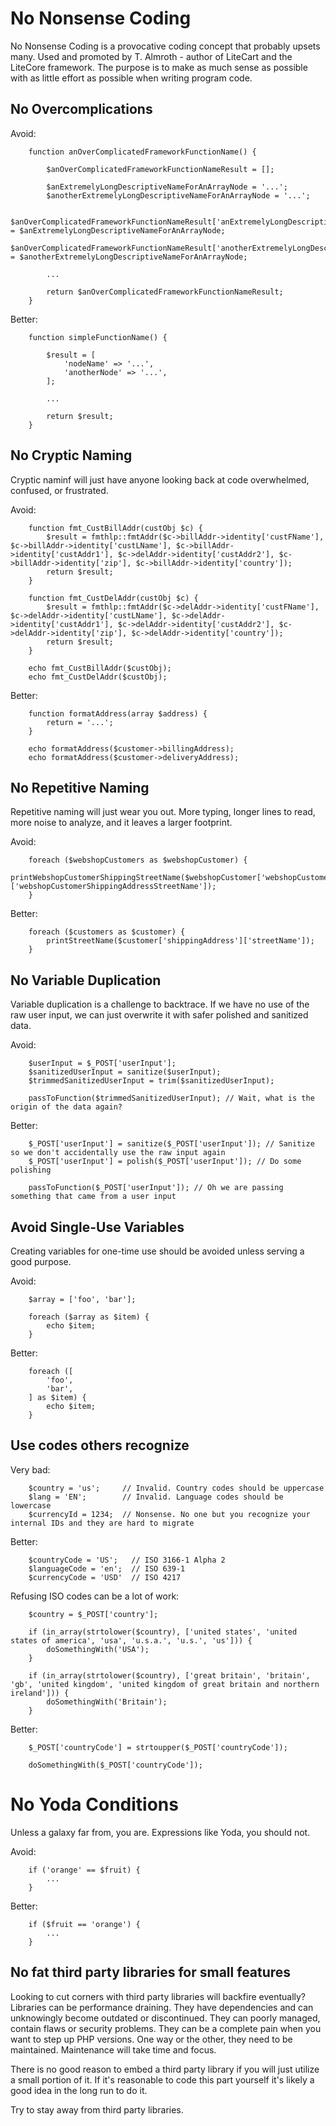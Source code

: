 
# No Nonsense Coding

No Nonsense Coding is a provocative coding concept that probably upsets many. Used and promoted by T. Almroth - author of LiteCart and the LiteCore framework.
The purpose is to make as much sense as possible with as little effort as possible when writing program code.


## No Overcomplications

Avoid:

		function anOverComplicatedFrameworkFunctionName() {

			$anOverComplicatedFrameworkFunctionNameResult = [];

			$anExtremelyLongDescriptiveNameForAnArrayNode = '...';
			$anotherExtremelyLongDescriptiveNameForAnArrayNode = '...';

			$anOverComplicatedFrameworkFunctionNameResult['anExtremelyLongDescriptiveNameForAnArrayNode'] = $anExtremelyLongDescriptiveNameForAnArrayNode;
			$anOverComplicatedFrameworkFunctionNameResult['anotherExtremelyLongDescriptiveNameForAnArrayNode'] = $anotherExtremelyLongDescriptiveNameForAnArrayNode;

			...

			return $anOverComplicatedFrameworkFunctionNameResult;
		}

Better:

		function simpleFunctionName() {

			$result = [
				'nodeName' => '...',
				'anotherNode' => '...',
			];

			...

			return $result;
		}


## No Cryptic Naming

Cryptic naminf will just have anyone looking back at code overwhelmed, confused, or frustrated.

Avoid:

		function fmt_CustBillAddr(custObj $c) {
			$result = fmthlp::fmtAddr($c->billAddr->identity['custFName'], $c->billAddr->identity['custLName'], $c->billAddr->identity['custAddr1'], $c->delAddr->identity['custAddr2'], $c->billAddr->identity['zip'], $c->billAddr->identity['country']);
			return $result;
		}

		function fmt_CustDelAddr(custObj $c) {
			$result = fmthlp::fmtAddr($c->delAddr->identity['custFName'], $c->delAddr->identity['custLName'], $c->delAddr->identity['custAddr1'], $c->delAddr->identity['custAddr2'], $c->delAddr->identity['zip'], $c->delAddr->identity['country']);
			return $result;
		}

		echo fmt_CustBillAddr($custObj);
		echo fmt_CustDelAddr($custObj);

Better:

		function formatAddress(array $address) {
			return = '...';
		}

		echo formatAddress($customer->billingAddress);
		echo formatAddress($customer->deliveryAddress);


## No Repetitive Naming

Repetitive naming will just wear you out. More typing, longer lines to read, more noise to analyze, and it leaves a larger footprint.

Avoid:

		foreach ($webshopCustomers as $webshopCustomer) {
			printWebshopCustomerShippingStreetName($webshopCustomer['webshopCustomerShippingAddress']['webshopCustomerShippingAddressStreetName']);
		}

Better:

		foreach ($customers as $customer) {
			printStreetName($customer['shippingAddress']['streetName']);
		}


## No Variable Duplication

Variable duplication is a challenge to backtrace. If we have no use of the raw user input, we can just overwrite it with safer polished and sanitized data.

Avoid:

		$userInput = $_POST['userInput'];
		$sanitizedUserInput = sanitize($userInput);
		$trimmedSanitizedUserInput = trim($sanitizedUserInput);

		passToFunction($trimmedSanitizedUserInput); // Wait, what is the origin of the data again?

Better:

		$_POST['userInput'] = sanitize($_POST['userInput']); // Sanitize so we don't accidentally use the raw input again
		$_POST['userInput'] = polish($_POST['userInput']); // Do some polishing

		passToFunction($_POST['userInput']); // Oh we are passing something that came from a user input


## Avoid Single-Use Variables

Creating variables for one-time use should be avoided unless serving a good purpose.

Avoid:

		$array = ['foo', 'bar'];

		foreach ($array as $item) {
			echo $item;
		}

Better:

		foreach ([
			'foo',
			'bar',
		] as $item) {
			echo $item;
		}


## Use codes others recognize

Very bad:

		$country = 'us';     // Invalid. Country codes should be uppercase
		$lang = 'EN';        // Invalid. Language codes should be lowercase
		$currencyId = 1234;  // Nonsense. No one but you recognize your internal IDs and they are hard to migrate

Better:

		$countryCode = 'US';   // ISO 3166-1 Alpha 2
		$languageCode = 'en';  // ISO 639-1
		$currencyCode = 'USD'  // ISO 4217


Refusing ISO codes can be a lot of work:

		$country = $_POST['country'];

		if (in_array(strtolower($country), ['united states', 'united states of america', 'usa', 'u.s.a.', 'u.s.', 'us'])) {
			doSomethingWith('USA');
		}

		if (in_array(strtolower($country), ['great britain', 'britain', 'gb', 'united kingdom', 'united kingdom of great britain and northern ireland'])) {
			doSomethingWith('Britain');
		}

Better:

		$_POST['countryCode'] = strtoupper($_POST['countryCode']);

		doSomethingWith($_POST['countryCode']);


# No Yoda Conditions

Unless a galaxy far from, you are. Expressions like Yoda, you should not.

Avoid:

		if ('orange' == $fruit) {
			...
		}

Better:

		if ($fruit == 'orange') {
			...
		}


## No fat third party libraries for small features

Looking to cut corners with third party libraries will backfire eventually? Libraries can be performance draining. They have dependencies and can unknowingly become outdated or discontinued. They can poorly managed, contain flaws or security problems. They can be a complete pain when you want to step up PHP versions. One way or the other, they need to be maintained. Maintenance will take time and focus.

There is no good reason to embed a third party library if you will just utilize a small portion of it. If it's reasonable to code this part yourself it's likely a good idea in the long run to do it.

Try to stay away from third party libraries.

